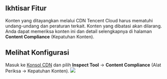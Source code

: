## Ikhtisar Fitur
Konten yang ditayangkan melalui CDN Tencent Cloud harus mematuhi undang-undang dan peraturan terkait. Konten yang dibatasi akan dilarang. Anda dapat memeriksa konten ini dan detail selengkapnya di halaman **Content Compliance** (Kepatuhan Konten).

## Melihat Konfigurasi
Masuk ke [Konsol CDN](https://console.cloud.tencent.com/cdn) dan pilih **Inspect Tool** -> **Content Compliance** (Alat Periksa -> Kepatuhan Konten).
![](https://main.qcloudimg.com/raw/518de80b801700bc004715f8031a8818.png)


